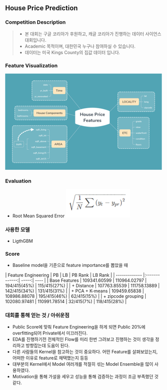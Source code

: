 ## House Price Prediction

### Competition Description
> - 본 대회는 구글 코리아가 후원하고, 캐글 코리아가 진행하는 데이터 사이언스 대회입니다. 
> - Academic 목적이며, 대한민국 누구나 참여하실 수 있습니다.
> - 데이터는 미국 Kings County의 집값 데이터 입니다.

### Feature Visualization
![Competition Image](https://github.com/Junhojuno/everyday-kaggle/blob/master/houseprice_prediction/House_Price_Features.png?raw=true)

### Evaluation
- Root Mean Squared Error
![RMSE](https://github.com/Junhojuno/everyday-kaggle/blob/master/houseprice_prediction/rmse.PNG?raw=true)

### 사용한 모델
- LigthGBM

### Score
- Baseline model을 기준으로 feature importance를 뽑았을 때

| Feature Engineering | PB | LB | PB Rank | LB Rank |
| ------------- |:-------------:| -----:| ---- |
| Base Features | 109341.60599 | 110964.02797 | 194/415(45%) | 115/415(27%) |
| + Distance | 107763.85539 | 111758.13889 | 142/415(34%) | 131/415(31%) |
| + PCA + K-means | 109459.65838 | 108986.88078 | 195/415(46%) | 62/415(15%) |
| + zipcode grouping | 102080.97481 | 110991.78514 | 32/415(7%) | 118/415(28%) |

### 대회를 통해 얻는 것 / 아쉬운점
- Public Score에 맞춰 Feature Engineering을 하게 되면 Public 20%에 overfitting되어 Private에서 미끄러진다.
- EDA를 진행하기전 전체적인 Flow를 미리 한번 그려보고 진행하는 것이 생각을 정리하고 방향잡는데 도움이 된다.
- 다른 사람들의 Kernel을 참고하는 것이 중요하다. 어떤 Feature를 살펴보았는지, 어떠한 이유로 feature로 채택했는지 등등
- 대부분의 Kernel에서 Model 여러개를 적절히 섞는 Model Ensemble을 많이 사용하였다. 
- Motivation을 통해 가설을 세우고 성능을 통해 검증하는 과정이 조금 부족했던 것 같다.
